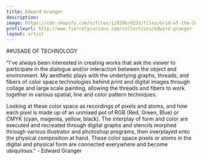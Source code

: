 ```yaml
---
title: Edward Granger
description: 
image: https://cdn.shopify.com/s/files/1/0296/9253/files/Grid-of-the-Infinite_1024x1024.jpg?8318348542391409460
profileurl: http://www.fiercelycurious.com/collections/edward-granger
layout: artist
---
```

##USAGE OF TECHNOLOGY

"I've always been interested in creating works that ask the viewer to participate in the dialogue and/or interaction between the object and environment. My aesthetic plays with the underlying graphs, threads, and fibers of color space technologies behind print and digital images through collage and large scale painting, allowing the threads and fibers to work together in various spatial, line and color pattern techniques. 

Looking at these color space as recordings of pixels and atoms, and how each pixel is made up of an unmixed pot of RGB (Red, Green, Blue) or CMYK (cyan, magenta, yellow, black). The interplay of form and color are executed and recreated through digital graphs and stencils morphed through various illustrator and photoshop programs, then overplayed onto the physical composition at hand. These color space pixels or atoms in the digital and physical form are connected everywhere and become ubiquitous." - Edward Granger
